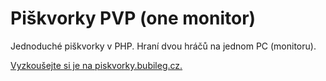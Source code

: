 # Piškvorky PVP (one monitor)

Jednoduché piškvorky v PHP. Hraní dvou hráčů na jednom PC (monitoru).

[Vyzkoušejte si je na piskvorky.bubileg.cz.](http://piskvorky.bubileg.cz/piskvorky_pvp_on_one_computer)
